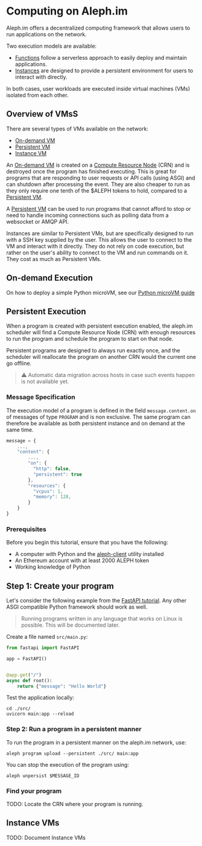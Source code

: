 # Computing on Aleph.im

Aleph.im offers a decentralized computing framework that allows users to run
applications on the network.

Two execution models are available:

 - [Functions](/guides/python/getting_started/#understanding-alephim-programs) follow a serverless 
   approach to easily deploy and maintain applications.
 - [Instances](/guides/python/getting_started/#understanding-alephim-instances) are designed to 
   provide a persistent environment for users to interact with directly.

In both cases, user workloads are executed inside virtual machines (VMs)
isolated from each other.

## Overview of VMsS

There are several types of VMs available on the network:

- [On-demand VM](#on-demand-execution)
- [Persistent VM](#persistent-execution)
- [Instance VM](#instance-vms)

An [On-demand VM](#on-demand-execution) is created on a [Compute Resource Node](../nodes/compute/index.md)
(CRN) and is destroyed once the program has finished executing. This is great
for programs that are responding to user requests or API calls (using ASGI) and can shutdown
after processing the event. They are also cheaper to run as they only require
one tenth of the $ALEPH tokens to hold, compared to a [Persistent VM](#persistent-execution).

A [Persistent VM](#persistent-execution) can be used to run programs that cannot afford to stop or need
to handle incoming connections such as polling data from a websocket or AMQP API.

Instances are similar to Persistent VMs, but are specifically designed to run with
a SSH key supplied by the user. This allows the user to connect to the VM and
interact with it directly. They do not rely on code execution, but rather on
the user's ability to connect to the VM and run commands on it.
They cost as much as Persistent VMs.

## On-demand Execution

On how to deploy a simple Python microVM, see our [Python microVM guide](../guides/python/getting_started.md)

## Persistent Execution

When a program is created with persistent execution enabled, the aleph.im scheduler will find a Compute Resource Node
(CRN) with enough resources to run the program and schedule the program to start on that node.

Persistent programs are designed to always run exactly once, and the scheduler will reallocate the program on another
CRN would the current one go offline. 

> ⚠️ Automatic data migration across hosts in case such events happen is not available yet.

### Message Specification

The execution model of a program is defined in the field `message.content.on` of messages of type `PROGRAM` and is 
non exclusive. The same program can therefore be available as both persistent instance and on demand at the same time.

```javascript
message = {
    ...,
    "content": {
        ...,
        "on": {
          "http": false,
          "persistent": true
        },
        "resources": {
          "vcpus": 1,
          "memory": 128,
        }
    }
}
```

### Prerequisites

Before you begin this tutorial, ensure that you have the following:

* A computer with Python and the [aleph-client](https://github.com/aleph-im/aleph-client/) utility installed
* An Ethereum account with at least 2000 ALEPH token
* Working knowledge of Python

## Step 1: Create your program

Let's consider the following example from the 
  [FastAPI tutorial](https://fastapi.tiangolo.com/tutorial/first-steps/). Any other ASGI compatible 
Python framework should work as well.

> Running programs written in any language that works on Linux is possible. This will be documented later.

Create a file named `src/main.py`:
```python
from fastapi import FastAPI

app = FastAPI()


@app.get("/")
async def root():
    return {"message": "Hello World"}
```

Test the application locally:
```shell
cd ./src/
uvicorn main:app --reload
```

### Step 2: Run a program in a persistent manner

To run the program in a persistent manner on the aleph.im network, use: 

```shell
aleph program upload --persistent ./src/ main:app
```

You can stop the execution of the program using:

```shell
aleph unpersist $MESSAGE_ID
```

### Find your program

TODO: Locate the CRN where your program is running.

## Instance VMs

TODO: Document Instance VMs